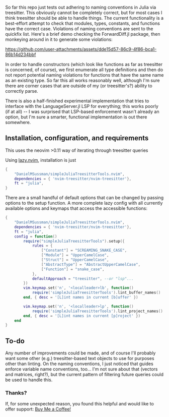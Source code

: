 So far this repo just tests out adhering to naming conventions in Julia via treesitter.
This obviously cannot be completely correct, but for most cases I think treesitter should be able to handle things.
The current functionality is a best-effort attempt to check that modules, types, constants, and functions have the correct case.
Violations of naming conventions are sent to the quickfix list.
Here's a brief demo checking the ForwardDiff.jl package, then monkeying around in it to generate some violations:

https://github.com/user-attachments/assets/dde15d57-86c9-4f86-bca1-86b14d234bbf

In order to handle constructors (which look like functions as far as treesitter is concerned, of course), we first enumerate all type definitions and then do not report potential naming violations for functions that have the same name as an existing type.
So far this all works reasonably well, although I'm sure there are corner cases that are outside of my (or treesitter's?) ability to correctly parse.

There is also a half-finished experimental implementation that tries to interface with the LanguageServer.jl LSP for everything; this works poorly (if at all) -- I was surprised that LSP-based enforcement wasn't already an option, but I'm sure a smarter, functional implementation is out there somewhere.

## Installation, configuration, and requirements

This uses the neovim >0.11 way of iterating through treesitter queries

Using [lazy.nvim](https://github.com/folke/lazy.nvim), installation is just
```lua 
{
    "DanielMSussman/simpleJuliaTreesitterTools.nvim",
    dependencies = { 'nvim-treesitter/nvim-treesitter'},
    ft = "julia",
}
```

There are a small handful of default options that can be changed by passing options to the setup function. A more complete lazy config with all currently available options and keymaps that access the accessible functions:
```lua
{
    "DanielMSussman/simpleJuliaTreesitterTools.nvim",
    dependencies = { 'nvim-treesitter/nvim-treesitter'},
    ft = "julia",
    config = function()
        require("simpleJuliaTreesitterTools").setup({
            rules = {
                ["Constant"] = "SCREAMING_SNAKE_CASE",
                ["Module"] = "UpperCamelCase",
                ["Struct"] = "UpperCamelCase",
                ["AbstractType"] = "AbstractUpperCamelCase",
                ["Function"] = "snake_case",
            },
            defaultApproach = "treesitter", --or "lsp"...
        })
        vim.keymap.set('n', '<localleader>lb', function()
            require('simpleJuliaTreesitterTools').lint_buffer_names()
        end, { desc = '[L]int names in current [b]uffer' })

        vim.keymap.set('n', '<localleader>lp', function()
            require('simpleJuliaTreesitterTools').lint_project_names()
        end, { desc = '[L]int names in current [p]roject' })
    end
}
```

## To-do

Any number of improvements could be made, and of course I'll probably want some other (e.g.) treesitter-based text objects to use for purposes other than linting. 
On the naming conventions, I just noticed that guides enforce variable name conventions, too... I'm not sure about that (vectors and matrices, right?), but the current pattern of filtering future queries could be used to handle this.


### Thanks?

If, for some unexpected reason, you found this helpful and would like to offer support: [Buy Me a Coffee!](https://www.buymeacoffee.com/danielmsussman)
